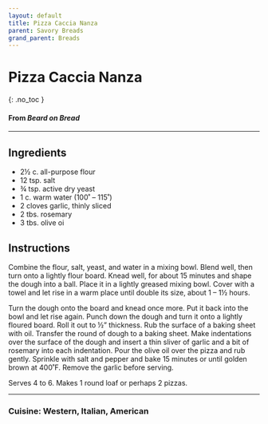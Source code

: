 ```yaml
---
layout: default
title: Pizza Caccia Nanza
parent: Savory Breads
grand_parent: Breads
---
```


# Pizza Caccia Nanza
{: .no_toc }
#### From <i>Beard on Bread</i>
---

## Ingredients
<ul>
	<li>2½ c. all-purpose flour</li>
	<li>12 tsp. salt</li>
	<li>¾ tsp. active dry yeast</li>
	<li>1 c. warm water (100˚ – 115˚)</li>
	<li>2 cloves garlic, thinly sliced</li>
	<li>2 tbs. rosemary</li>
	<li>3 tbs. olive oi</li>
</ul>

## Instructions
Combine the flour, salt, yeast, and water in a mixing bowl.
Blend well, then turn onto a lightly flour board. Knead well, for about 15
minutes and shape the dough into a ball. Place it in a lightly greased mixing
bowl. Cover with a towel and let rise in a warm place until double its size,
about 1 – 1½ hours.

Turn the dough onto the board and knead once more. Put it
back into the bowl and let rise again. Punch down the dough and turn it onto a
lightly floured board. Roll it out to ½” thickness. Rub the surface of a baking
sheet with oil. Transfer the round of dough to a baking sheet. Make
indentations over the surface of the dough and insert a thin sliver of garlic
and a bit of rosemary into each indentation. Pour the olive oil over the pizza
and rub gently. Sprinkle with salt and pepper and bake 15 minutes or until
golden brown at 400˚F. Remove the garlic before serving.

Serves 4 to 6. Makes 1 round loaf or perhaps 2 pizzas.

--- 

### Cuisine: Western, Italian, American